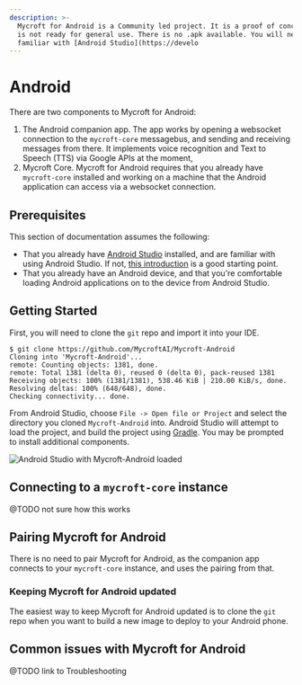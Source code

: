 ```yaml
---
description: >-
  Mycroft for Android is a Community led project. It is a proof of concept and
  is not ready for general use. There is no .apk available. You will need to be
  familiar with [Android Studio](https://develo
---
```


# Android

There are two components to Mycroft for Android:

1. The Android companion app. The app works by opening a websocket connection to the `mycroft-core` messagebus, and sending and receiving messages from there. It implements voice recognition and Text to Speech \(TTS\) via Google APIs at the moment,
2. Mycroft Core. Mycroft for Android requires that you already have `mycroft-core` installed and working on a machine that the Android application can access via a websocket connection.

## Prerequisites

This section of documentation assumes the following:

* That you already have [Android Studio](https://developer.android.com/studio/index.html) installed, and are familiar with using Android Studio. If not, [this introduction](https://developer.android.com/studio/intro/index.html) is a good starting point.
* That you already have an Android device, and that you're comfortable loading Android applications on to the device from Android Studio.

## Getting Started

First, you will need to clone the `git` repo and import it into your IDE.

```text
$ git clone https://github.com/MycroftAI/Mycroft-Android
Cloning into 'Mycroft-Android'...
remote: Counting objects: 1381, done.
remote: Total 1381 (delta 0), reused 0 (delta 0), pack-reused 1381
Receiving objects: 100% (1381/1381), 538.46 KiB | 210.00 KiB/s, done.
Resolving deltas: 100% (648/648), done.
Checking connectivity... done.
```

From Android Studio, choose `File -> Open file or Project` and select the directory you cloned `Mycroft-Android` into. Android Studio will attempt to load the project, and build the project using [Gradle](https://gradle.org/). You may be prompted to install additional components.

![Android Studio with Mycroft-Android loaded](https://mycroft.ai/wp-content/uploads/2017/12/android-studio-with-mycroft-for-android-loaded.png)

## Connecting to a `mycroft-core` instance

@TODO not sure how this works

## Pairing Mycroft for Android

There is no need to pair Mycroft for Android, as the companion app connects to your `mycroft-core` instance, and uses the pairing from that.

### Keeping Mycroft for Android updated

The easiest way to keep Mycroft for Android updated is to clone the `git` repo when you want to build a new image to deploy to your Android phone.

## Common issues with Mycroft for Android

@TODO link to Troubleshooting


